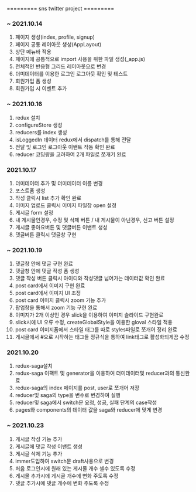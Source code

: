 ========= sns twitter project =========

### ~ 2021.10.14

1. 페이지 생성(index, profile, signup)
2. 페이지 공통 레이아웃 생성(AppLayout)
3. 상단 메뉴바 적용
4. 페이지에 공통적으로 import 사용을 위한 파일 생성(\_app.js)
5. 전체적인 반응형 그리드 레이아웃으로 변경
6. 더미데이터를 이용한 로그인 로그아웃 확인 및 테스트
7. 회원가입 폼 생성
8. 회원가입 시 이벤트 추가

### ~ 2021.10.16

1. redux 설치
2. configureStore 생성
3. reducers를 index 생성
4. isLoggedIn 데이터 redux에서 dispatch를 통해 전달
5. 전달 및 로그인 로그아웃 이밴트 작동 확인 완료
6. reducer 코딩량을 고려하여 2개 파일로 쪼개기 완료

### 2021.10.17

1. 더미데이터 추가 및 더미데이터 이름 변경
2. 포스트폼 생성
3. 작성 클릭시 list 추가 확인 완료
4. 이미지 업로드 클릭시 이미지 파일창 open 설정
5. 게시글 form 설정
6. 내 게시물인경우, 수정 및 삭제 버튼 / 내 게시물이 아닌경우, 신고 버튼 설정
7. 게시글 좋아요버튼 및 댓글버튼 이밴트 생성
8. 댓글버튼 클릭시 댓글창 구현

### ~ 2021.10.19

1. 댓글창 안에 댓글 구현 완료
2. 댓글창 안에 댓글 작성 폼 생성
3. 댓글 작성 버튼 클릭시 아이디와 작성댓글 넘어가는 데이터값 확인 완료
4. post card에서 이미지 구현 완료
5. post card에서 이미지 UI 조정
6. post card 이미지 클릭시 zoom 기능 추가
7. 팝업창을 통해서 zoom 기능 구현 완료
8. 이미지가 2개 이상인 경우 slick을 이용하여 이미지 슬라이드 구현완료
9. slick시에 UI 오류 수정, createGlobalStyle을 이용한 gloval 스타일 적용
10. post card 이미지폼에서 스타일 태그를 따로 styles파일로 쪼개어 정리 완료
11. 게시글에서 #으로 시작하는 태그들 정규식을 통하여 link태그로 활성화되게끔 수정

### 2021.10.20

1. redux-saga설치
2. redux-saga 이팩트 및 generator을 이용하여 더미데이터및 reducer과의 통신완료
3. redux-saga의 index 페이지를 post, user로 쪼개어 저장
4. reducer및 saga의 type을 변수로 변경하여 실행
5. reducer및 saga에서 switch문 요청, 성공, 실패 단계의 case작성
6. pages와 components의 데이터 값을 saga와 reducer에 맞게 변경

### ~ 2021.10.23

1. 게시글 작성 기능 추가
2. 게시글에 댓글 작성 이밴트 생성
3. 게시글 삭제 기능 추가
4. immer도입하여 switch문 draft사용으로 변경
5. 처음 로그인시에 원래 있는 게시물 개수 셀수 있도록 수정
6. 게시물 추가시에 게시글 개수에 변화 주도록 수정
7. 댓글 추가시에 댓글 개수에 변화 주도록 수정
